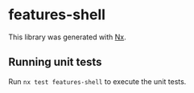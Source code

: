 # features-shell

This library was generated with [Nx](https://nx.dev).

## Running unit tests

Run `nx test features-shell` to execute the unit tests.
